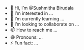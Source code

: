 - 👋 Hi, I’m @Sushmitha Birudala
- 👀 I’m interested in ...
- 🌱 I’m currently learning ...
- 💞️ I’m looking to collaborate on ...
- 📫 How to reach me ...
- 😄 Pronouns: ...
- ⚡ Fun fact: ...

<!---
Sushmi08B/Sushmi08B is a ✨ special ✨ repository because its `README.md` (this file) appears on your GitHub profile.
You can click the Preview link to take a look at your changes.
--->
